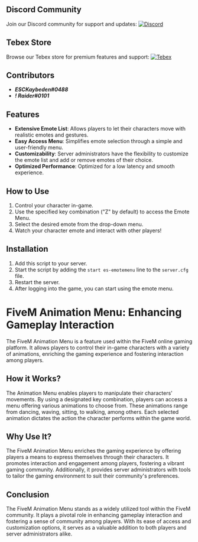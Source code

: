 ## Discord Community
Join our Discord community for support and updates:
[![Discord](https://img.shields.io/badge/Discord-ES%20Community-7289DA.svg)](https://discord.gg/EkwWvFS)

## Tebex Store
Browse our Tebex store for premium features and support:
[![Tebex](https://img.shields.io/badge/Tebex-EYE%20STORE-00A2FF.svg)](https://eyestore.tebex.io/)


## Contributors
- **_ESCKaybeden#0488_**
- **_! Raider#0101_**

## Features

- **Extensive Emote List**: Allows players to let their characters move with realistic emotes and gestures.
- **Easy Access Menu**: Simplifies emote selection through a simple and user-friendly menu.
- **Customizability**: Server administrators have the flexibility to customize the emote list and add or remove emotes of their choice.
- **Optimized Performance**: Optimized for a low latency and smooth experience.

## How to Use

1. Control your character in-game.
2. Use the specified key combination ("Z" by default) to access the Emote Menu.
3. Select the desired emote from the drop-down menu.
4. Watch your character emote and interact with other players!

## Installation

1. Add this script to your server.
2. Start the script by adding the `start es-emotemenu` line to the `server.cfg` file.
3. Restart the server.
4. After logging into the game, you can start using the emote menu.



##
# FiveM Animation Menu: Enhancing Gameplay Interaction

The FiveM Animation Menu is a feature used within the FiveM online gaming platform. It allows players to control their in-game characters with a variety of animations, enriching the gaming experience and fostering interaction among players.

## How it Works?

The Animation Menu enables players to manipulate their characters' movements. By using a designated key combination, players can access a menu offering various animations to choose from. These animations range from dancing, waving, sitting, to walking, among others. Each selected animation dictates the action the character performs within the game world.
## Why Use It?

The FiveM Animation Menu enriches the gaming experience by offering players a means to express themselves through their characters. It promotes interaction and engagement among players, fostering a vibrant gaming community. Additionally, it provides server administrators with tools to tailor the gaming environment to suit their community's preferences.

## Conclusion

The FiveM Animation Menu stands as a widely utilized tool within the FiveM community. It plays a pivotal role in enhancing gameplay interaction and fostering a sense of community among players. With its ease of access and customization options, it serves as a valuable addition to both players and server administrators alike.

